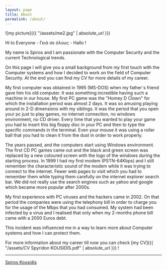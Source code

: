 ```yaml
---
layout: page
title: About
permalink: /about/
---
```

![my picture]({{ "/assets/me2.jpg" | absolute_url }})

Hi to Everyone - Γειἀ σε όλους  - Hallo !

My name is Spiros and I am passionate with the Computer Security and the current Technological trends.

On this page I will give you a small background from my first touch with the Computer systems and how I decided to work on the field of Computer Security.
At the end you can find my CV for more details of my career.

My first computer was obtained in 1995 (MS-DOS) when my father´s friend gave him his old computer. It was something incredible having such a machine in our house. My first PC game was the "Homey D Clown" for which the installation period was almost 2 days. It was so amusing playing around in 2-D dimensions with my siblings. It was the period that you open your pc just to play games, no internet connection, no windows environment, no CD driver. Every time that you wanted to play your game you had to insert this big floppy disc in your PC and then to type the specific commands in the terminal.  Even your mouse it was using a roller ball that you had to clean it from the dust in order to work properly.

The years passed, and the computers start using Windows environment. The first CD PC games came out and the black and green screen was replaced by a new coloured screen with the logo of the windows during the starting process. In 1999 I had my first modem (PSTN-64Kbps) and I still remember the characteristic sound of the modem while it was trying to connect to the internet. Fewer web pages to visit which you had to remember them while typing them carefully on the internet explorer search bar. We did not really use the search engines such as yahoo and google which became more popular after 2000s.


My first experience with PC viruses and the hackers came in 2002. On that period the companies were using the telephony bill in order to charge you for the usage of the Mbps that you had consumed. My system had been infected by a virus and I realised that only when my 2-months phone bill came with a 2000 Euros debt.

This incident was influenced me in a way to learn more about Computer systems and how I can protect them.


For more information about my career till now you can check  [my CV]({{ "/assets/CV Spyridon KOUSIDIS.pdf" | absolute_url }}) !

--------------------------------------

<div class="LI-profile-badge"  data-version="v1" data-size="medium" data-locale="en_US" data-type="horizontal" data-theme="light" data-vanity="spiros-kousidis-87243aa5"><a class="LI-simple-link" href='https://ch.linkedin.com/in/spiros-kousidis-87243aa5?trk=profile-badge'>Spiros Kousidis</a></div>

<script type="text/javascript" src="https://platform.linkedin.com/badges/js/profile.js" async defer></script>



